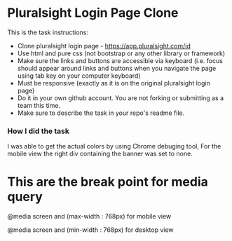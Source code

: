 # Pluralsight Login Page Clone
This is the task instructions:
* Clone pluralsight login page - https://app.pluralsight.com/id
* Use html and pure css (not bootstrap or any other library or framework)
* Make sure the links and buttons are accessible via keyboard (i.e. focus should appear around links and buttons when you navigate the page using tab key on your computer keyboard)
* Must be responsive (exactly as it is on the original pluralsight login page)
* Do it in your own github account. You are not forking or submitting as a team this time.
* Make sure to describe the task in your repo's readme file.
### How I did the task
I was able to get the actual colors by using Chrome debuging tool, For the mobile view the right div containing the banner was set to none.

# This are the break point for media query
@media screen and (max-width : 768px)  for mobile view

@media screen and (min-width : 768px)   for desktop view
 
